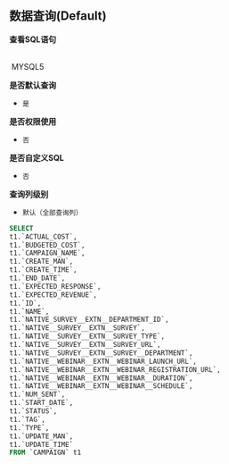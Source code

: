 ## 数据查询(Default) <!-- {docsify-ignore-all} -->



<p class="panel-title"><b>查看SQL语句</b></p>
<br>

<el-row>
&nbsp;<el-tag @click="MYSQL5 = true">MYSQL5</el-tag>
</el-row>

<br>
<p class="panel-title"><b>是否默认查询</b></p>

* `是`

<p class="panel-title"><b>是否权限使用</b></p>

* `否`

<p class="panel-title"><b>是否自定义SQL</b></p>

* `否`

<p class="panel-title"><b>查询列级别</b></p>

* `默认（全部查询列）`






<el-dialog v-model="MYSQL5" title="MYSQL5">

```sql
SELECT
t1.`ACTUAL_COST`,
t1.`BUDGETED_COST`,
t1.`CAMPAIGN_NAME`,
t1.`CREATE_MAN`,
t1.`CREATE_TIME`,
t1.`END_DATE`,
t1.`EXPECTED_RESPONSE`,
t1.`EXPECTED_REVENUE`,
t1.`ID`,
t1.`NAME`,
t1.`NATIVE_SURVEY__EXTN__DEPARTMENT_ID`,
t1.`NATIVE__SURVEY__EXTN__SURVEY`,
t1.`NATIVE__SURVEY__EXTN__SURVEY_TYPE`,
t1.`NATIVE__SURVEY__EXTN__SURVEY_URL`,
t1.`NATIVE__SURVEY__EXTN__SURVEY__DEPARTMENT`,
t1.`NATIVE__WEBINAR__EXTN__WEBINAR_LAUNCH_URL`,
t1.`NATIVE__WEBINAR__EXTN__WEBINAR_REGISTRATION_URL`,
t1.`NATIVE__WEBINAR__EXTN__WEBINAR__DURATION`,
t1.`NATIVE__WEBINAR__EXTN__WEBINAR__SCHEDULE`,
t1.`NUM_SENT`,
t1.`START_DATE`,
t1.`STATUS`,
t1.`TAG`,
t1.`TYPE`,
t1.`UPDATE_MAN`,
t1.`UPDATE_TIME`
FROM `CAMPAIGN` t1 


```

</el-dialog>

<script>
 const { createApp } = Vue
  createApp({
    data() {
      return {
                MYSQL5 : false
        
      }
    },
    methods: {
    }
  }).use(ElementPlus).mount('#app')
</script>
